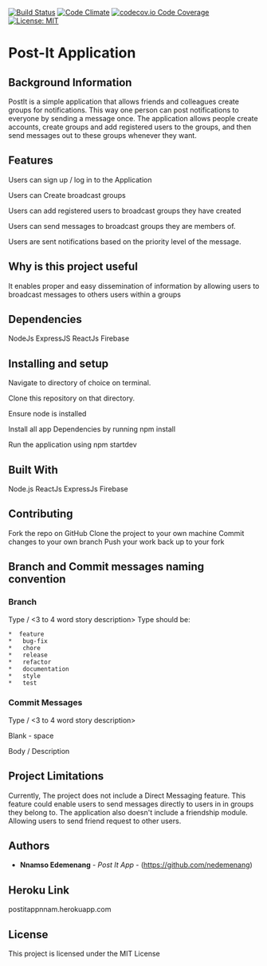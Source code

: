 [![Build Status](https://travis-ci.org/nedemenang/post-it-app.svg?branch=bug-fix%2FFix-directory-naming)](https://travis-ci.org/nedemenang/post-it-app) [![Code Climate](https://codeclimate.com/github/codeclimate/codeclimate/badges/gpa.svg)](https://codeclimate.com/github/codeclimate/codeclimate)
[![codecov.io Code Coverage](https://codecov.io/github/nedemenang/post-it-app/branch/bug-fix%2FFix-directory-naming/graphs/badge.svg)](https://codecov.io/gh/nedemenang/post-it-app/branch/bug-fix%2FFix-directory-naming)
[![License: MIT](https://img.shields.io/badge/License-MIT-yellow.svg)](https://opensource.org/licenses/MIT)



# Post-It Application


## Background Information 

PostIt is a simple application that allows friends and colleagues create groups for notifications. This way one person can post notifications to everyone by sending a message once. The application allows people create accounts, create groups and add registered users to the groups, and then send messages out to these groups whenever they want.

## Features

Users can sign up / log in to the Application

Users can Create broadcast groups

Users can add registered users to broadcast groups they have created

Users can send messages to broadcast groups they are members of.

Users are sent notifications based on the priority level of the message. 


## Why is this project useful

It enables proper and easy dissemination of information by allowing users to broadcast messages to others users within a groups


## Dependencies

NodeJs 
ExpressJS
ReactJs
Firebase


## Installing and setup


Navigate to directory of choice on terminal.

Clone this repository on that directory.

Ensure node is installed

Install all app Dependencies by running npm install

Run the application using npm startdev 


## Built With


Node.js
ReactJs
ExpressJs
Firebase

## Contributing

Fork the repo on GitHub
Clone the project to your own machine
Commit changes to your own branch
Push your work back up to your fork

## Branch and Commit messages naming convention
### Branch
 Type / <3 to 4 word story description>
 Type should be:

    *  feature
    *   bug-fix
    *   chore
    *   release
    *   refactor
    *   documentation
    *   style
    *   test

### Commit Messages
  Type / <3 to 4 word story description>

  Blank - space
  
  Body / Description

## Project Limitations

 Currently, The project does not include a Direct Messaging feature. This feature could enable users to send messages directly to users in 
 in groups they belong to. The application also doesn't include a friendship module. Allowing users to send friend request to other users.

## Authors

* **Nnamso Edemenang** - *Post It App* - (https://github.com/nedemenang)

## Heroku Link

postitappnnam.herokuapp.com

## License

This project is licensed under the MIT License 

